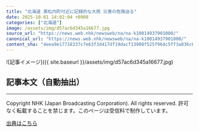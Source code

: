 ```yaml
---
title: "北海道 黒松内町付近に記録的な大雨 災害の危険迫る"
date: 2025-10-01 14:02:04 +0900
categories: ["北海道"]
image: /assets/img/d57ac6d345a16677.jpg
source_url: "https://news.web.nhk/newsweb/na/na-k10014937901000/"
canonical_url: "https://news.web.nhk/newsweb/na/na-k10014937901000/"
content_sha: "4eea9e17718337c7e63f3d417df19dacf13908f525f964c5ff3a836c6e0ef3cc"
---
```


![記事イメージ]({{ site.baseurl }}/assets/img/d57ac6d345a16677.jpg)

## 記事本文（自動抽出）
<div><div class="_13tndsj2"><nav aria-label="フッターサイトナビゲーション" class="_13tndsj4"></nav><hr class="esl7kn2s esl7kn1l esl7kn1n _14xli2ae"><p class="esl7kn2s esl7kn1m esl7kn1o _1yvk0f68 _1lugom81">Copyright NHK (Japan Broadcasting Corporation). All rights reserved. 許可なく転載することを禁じます。このページは受信料で制作しています。</p></div></div>

[出典はこちら](https://news.web.nhk/newsweb/na/na-k10014937901000/)
